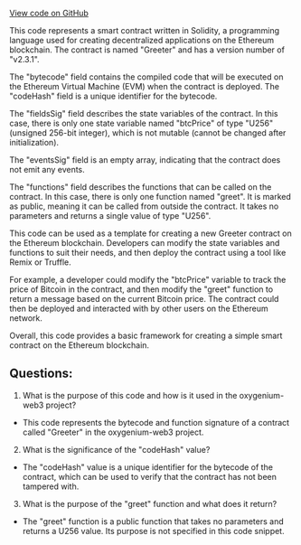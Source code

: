 [View code on GitHub](https://github.com/oxygenium/oxygenium-web3/artifacts/greeter/greeter.ral.json)

This code represents a smart contract written in Solidity, a programming language used for creating decentralized applications on the Ethereum blockchain. The contract is named "Greeter" and has a version number of "v2.3.1". 

The "bytecode" field contains the compiled code that will be executed on the Ethereum Virtual Machine (EVM) when the contract is deployed. The "codeHash" field is a unique identifier for the bytecode. 

The "fieldsSig" field describes the state variables of the contract. In this case, there is only one state variable named "btcPrice" of type "U256" (unsigned 256-bit integer), which is not mutable (cannot be changed after initialization). 

The "eventsSig" field is an empty array, indicating that the contract does not emit any events. 

The "functions" field describes the functions that can be called on the contract. In this case, there is only one function named "greet". It is marked as public, meaning it can be called from outside the contract. It takes no parameters and returns a single value of type "U256". 

This code can be used as a template for creating a new Greeter contract on the Ethereum blockchain. Developers can modify the state variables and functions to suit their needs, and then deploy the contract using a tool like Remix or Truffle. 

For example, a developer could modify the "btcPrice" variable to track the price of Bitcoin in the contract, and then modify the "greet" function to return a message based on the current Bitcoin price. The contract could then be deployed and interacted with by other users on the Ethereum network. 

Overall, this code provides a basic framework for creating a simple smart contract on the Ethereum blockchain.
## Questions: 
 1. What is the purpose of this code and how is it used in the oxygenium-web3 project?
- This code represents the bytecode and function signature of a contract called "Greeter" in the oxygenium-web3 project.

2. What is the significance of the "codeHash" value?
- The "codeHash" value is a unique identifier for the bytecode of the contract, which can be used to verify that the contract has not been tampered with.

3. What is the purpose of the "greet" function and what does it return?
- The "greet" function is a public function that takes no parameters and returns a U256 value. Its purpose is not specified in this code snippet.